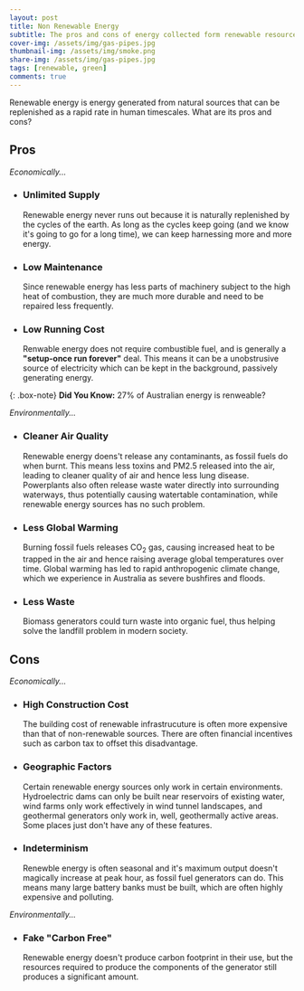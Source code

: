 ```yaml
---
layout: post
title: Non Renewable Energy
subtitle: The pros and cons of energy collected form renewable resources
cover-img: /assets/img/gas-pipes.jpg
thumbnail-img: /assets/img/smoke.png
share-img: /assets/img/gas-pipes.jpg
tags: [renewable, green]
comments: true
---
```


Renewable energy is energy generated from natural sources that can be replenished as a rapid rate in human timescales. What are its pros and cons?

## Pros

*Economically...*

- ### Unlimited Supply

  Renewable energy never runs out because it is naturally replenished by the cycles of the earth. As long as the cycles keep going (and we know it's going to go for a long time), we can keep harnessing more and more energy.

- ### Low Maintenance

  Since renewable energy has less parts of machinery subject to the high heat of combustion, they are much more durable and need to be repaired less frequently.

- ### Low Running Cost

  Renwable energy does not require combustible fuel, and is generally a **"setup-once run forever"** deal. This means it can be a unobstrusive source of electricity which can be kept in the background, passively generating energy.

{: .box-note}
**Did You Know:** 27% of Australian energy is renweable?

*Environmentally...*

- ### Cleaner Air Quality

  Renewable energy doens't release any contaminants, as fossil fuels do when burnt. This means less toxins and PM2.5 released into the air, leading to cleaner quality of air and hence less lung disease. Powerplants also often release waste water directly into surrounding waterways, thus potentially causing watertable contamination, while renewable energy sources has no such problem.

- ### Less Global Warming

  Burning fossil fuels releases CO<sub>2</sub> gas, causing increased heat to be trapped in the air and hence raising average global temperatures over time. Global warming has led to rapid anthropogenic climate change, which we experience in Australia as severe bushfires and floods.

- ### Less Waste

  Biomass generators could turn waste into organic fuel, thus helping solve the landfill problem in modern society.

## Cons

*Economically...*

- ### High Construction Cost

  The building cost of renewable infrastrucuture is often more expensive than that of non-renewable sources. There are often financial incentives such as carbon tax to offset this disadvantage.

- ### Geographic Factors

  Certain renewable energy sources only work in certain environments. Hydroelectric dams can only be built near reservoirs of existing water, wind farms only work effectively in wind tunnel landscapes, and geothermal generators only work in, well, geothermally active areas. Some places just don't have any of these features.

- ### Indeterminism

  Renewble energy is often seasonal and it's maximum output doesn't magically increase at peak hour, as fossil fuel generators can do. This means many large battery banks must be built, which are often highly expensive and polluting.

*Environmentally...*

- ### Fake "Carbon Free"

  Renewable energy doesn't produce carbon footprint in their use, but the resources required to produce the components of the generator still produces a significant amount.
